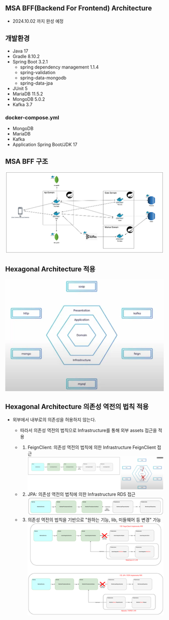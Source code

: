 
## MSA BFF(Backend For Frontend) Architecture
- 2024.10.02 까지 완성 예정

## 개발환경

- Java 17
- Gradle 8.10.2
- Spring Boot 3.2.1
    - spring dependency management 1.1.4
    - spring-validation
    - spring-data-mongodb
    - spring-data-jpa
- JUnit 5
- MariaDB 11.5.2
- MongoDB 5.0.2
- Kafka 3.7

### docker-compose.yml
- MongoDB
- MariaDB
- Kafka
- Application Spring Boot/JDK 17

## MSA BFF 구조
  ![img.png](img/img-architecture.png)

## Hexagonal Architecture 적용
  ![img.png](img/img-clean-architecture.png)

## Hexagonal Architecture 의존성 역전의 법칙 적용
- 외부에서 내부로의 의존성을 허용하지 않는다.
  - 따라서 의존성 역전의 법칙으로 Infrastructure를 통해 외부 assets 접근을 적용
  - 1. FeignClient: 의존성 역전의 법칙에 의한 Infrastructure FeignClient 접근
  ![img.png](img/img-reverse-di.png)

  - 2. JPA: 의존성 역전의 법칙에 의한 Infrastructure RDS 접근
  ![img_1.png](img/img-reverse-di-rds.png)

  - 3. 의존성 역전의 법칙을 기반으로 "원하는 기능, lib, 미들웨어 등 변경" 가능
  ![img.png](img/img-change.png)
  











